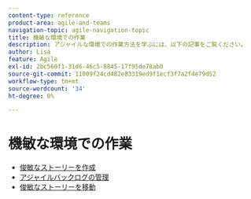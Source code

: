 ```yaml
---
content-type: reference
product-area: agile-and-teams
navigation-topic: agile-navigation-topic
title: 機敏な環境での作業
description: アジャイルな環境での作業方法を学ぶには、以下の記事をご覧ください。
author: Lisa
feature: Agile
exl-id: 2bc560f1-31d6-46c5-8845-17f95de78ab0
source-git-commit: 11009f24cd482e83319ed9f1ecf3f7a2f4e79d52
workflow-type: tm+mt
source-wordcount: '34'
ht-degree: 0%

---
```


# 機敏な環境での作業

* [俊敏なストーリーを作成](../../agile/work-in-an-agile-environment/create-an-agile-story.md)
* [アジャイルバックログの管理](../../agile/work-in-an-agile-environment/manage-the-agile-backlog.md)
* [俊敏なストーリーを移動](../../agile/work-in-an-agile-environment/move-an-agile-story.md)
